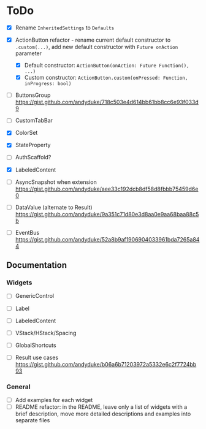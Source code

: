 
# ToDo

- [x] Rename `InheritedSettings` to `Defaults`
- [x] ActionButton refactor - rename current default constructor to `.custom(...)`, add new default constructor with `Future onAction` parameter
  - [x] Default constructor: `ActionButton(onAction: Future Function(), ...)`
  - [x] Custom constructor: `ActionButton.custom(onPressed: Function, inProgress: bool)`
- [ ] ButtonsGroup https://gist.github.com/andyduke/718c503e4d614bb61bb8cc6e93f033d9
- [ ] CustomTabBar
- [x] ColorSet
- [x] StateProperty
- [ ] AuthScaffold?
- [x] LabeledContent
- [ ] AsyncSnapshot when extension https://gist.github.com/andyduke/aee33c192dcb8df58d8fbbb75459d6e0
- [ ] DataValue (alternate to Result) https://gist.github.com/andyduke/9a351c71d80e3d8aa0e9aa68baa88c5b
- [ ] EventBus https://gist.github.com/andyduke/52a8b9af1906904033961bda7265a844


## Documentation

### Widgets

- [ ] GenericControl
- [ ] Label
- [ ] LabeledContent
- [ ] VStack/HStack/Spacing
- [ ] GlobalShortcuts
- [ ] Result use cases https://gist.github.com/andyduke/b06a6b71203972a5332e6c2f7724bb93


### General

- [ ] Add examples for each widget
- [ ] README refactor:
      in the README, leave only a list of widgets with a brief description, move more detailed descriptions and examples into separate files
